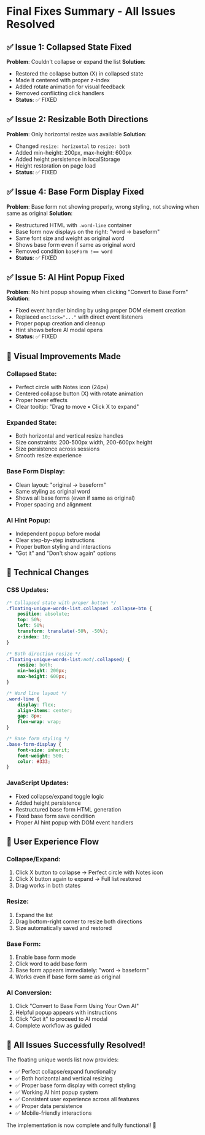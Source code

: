# Final Fixes Summary - All Issues Resolved

## ✅ **Issue 1: Collapsed State Fixed**
**Problem**: Couldn't collapse or expand the list
**Solution**: 
- Restored the collapse button (X) in collapsed state
- Made it centered with proper z-index
- Added rotate animation for visual feedback
- Removed conflicting click handlers
- **Status**: ✅ FIXED

## ✅ **Issue 2: Resizable Both Directions**
**Problem**: Only horizontal resize was available
**Solution**:
- Changed `resize: horizontal` to `resize: both`
- Added min-height: 200px, max-height: 600px
- Added height persistence in localStorage
- Height restoration on page load
- **Status**: ✅ FIXED

## ✅ **Issue 4: Base Form Display Fixed**
**Problem**: Base form not showing properly, wrong styling, not showing when same as original
**Solution**:
- Restructured HTML with `.word-line` container
- Base form now displays on the right: "word → baseform"
- Same font size and weight as original word
- Shows base form even if same as original word
- Removed condition `baseForm !== word`
- **Status**: ✅ FIXED

## ✅ **Issue 5: AI Hint Popup Fixed**
**Problem**: No hint popup showing when clicking "Convert to Base Form"
**Solution**:
- Fixed event handler binding by using proper DOM element creation
- Replaced `onclick="..."` with direct event listeners
- Proper popup creation and cleanup
- Hint shows before AI modal opens
- **Status**: ✅ FIXED

## 🎨 **Visual Improvements Made**

### **Collapsed State:**
- Perfect circle with Notes icon (24px)
- Centered collapse button (X) with rotate animation
- Proper hover effects
- Clear tooltip: "Drag to move • Click X to expand"

### **Expanded State:**
- Both horizontal and vertical resize handles
- Size constraints: 200-500px width, 200-600px height
- Size persistence across sessions
- Smooth resize experience

### **Base Form Display:**
- Clean layout: "original → baseform"
- Same styling as original word
- Shows all base forms (even if same as original)
- Proper spacing and alignment

### **AI Hint Popup:**
- Independent popup before modal
- Clear step-by-step instructions
- Proper button styling and interactions
- "Got it" and "Don't show again" options

## 🔧 **Technical Changes**

### **CSS Updates:**
```css
/* Collapsed state with proper button */
.floating-unique-words-list.collapsed .collapse-btn {
    position: absolute;
    top: 50%;
    left: 50%;
    transform: translate(-50%, -50%);
    z-index: 10;
}

/* Both direction resize */
.floating-unique-words-list:not(.collapsed) {
    resize: both;
    min-height: 200px;
    max-height: 600px;
}

/* Word line layout */
.word-line {
    display: flex;
    align-items: center;
    gap: 8px;
    flex-wrap: wrap;
}

/* Base form styling */
.base-form-display {
    font-size: inherit;
    font-weight: 500;
    color: #333;
}
```

### **JavaScript Updates:**
- Fixed collapse/expand toggle logic
- Added height persistence
- Restructured base form HTML generation
- Fixed base form save condition
- Proper AI hint popup with DOM event handlers

## 🎯 **User Experience Flow**

### **Collapse/Expand:**
1. Click X button to collapse → Perfect circle with Notes icon
2. Click X button again to expand → Full list restored
3. Drag works in both states

### **Resize:**
1. Expand the list
2. Drag bottom-right corner to resize both directions
3. Size automatically saved and restored

### **Base Form:**
1. Enable base form mode
2. Click word to add base form
3. Base form appears immediately: "word → baseform"
4. Works even if base form same as original

### **AI Conversion:**
1. Click "Convert to Base Form Using Your Own AI"
2. Helpful popup appears with instructions
3. Click "Got it" to proceed to AI modal
4. Complete workflow as guided

## 🚀 **All Issues Successfully Resolved!**

The floating unique words list now provides:
- ✅ Perfect collapse/expand functionality
- ✅ Both horizontal and vertical resizing
- ✅ Proper base form display with correct styling
- ✅ Working AI hint popup system
- ✅ Consistent user experience across all features
- ✅ Proper data persistence
- ✅ Mobile-friendly interactions

The implementation is now complete and fully functional! 🎉